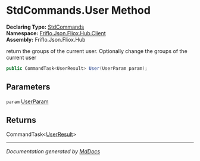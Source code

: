 ﻿<!--  
  <auto-generated>   
    The contents of this file were generated by a tool.  
    Changes to this file may be list if the file is regenerated  
  </auto-generated>   
-->

# StdCommands.User Method

**Declaring Type:** [StdCommands](../index.md)  
**Namespace:** [Friflo.Json.Fliox.Hub.Client](../../index.md)  
**Assembly:** Friflo.Json.Fliox.Hub

return the groups of the current user. Optionally change the groups of the current user

```csharp
public CommandTask<UserResult> User(UserParam param);
```

## Parameters

`param`  [UserParam](../../../DB/Cluster/UserParam/index.md)

## Returns

CommandTask\<[UserResult](../../../DB/Cluster/UserResult/index.md)\>

___

*Documentation generated by [MdDocs](https://github.com/ap0llo/mddocs)*
